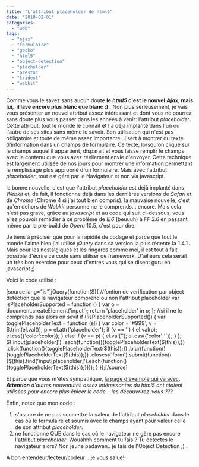 ```yaml
---
title: "L'attribut placeholder de html5"
date: "2010-02-01"
categories: 
  - "web"
tags: 
  - "ajax"
  - "formulaire"
  - "gecko"
  - "html5"
  - "object-detection"
  - "placholder"
  - "presto"
  - "trident"
  - "webkit"
---
```


Comme vous le savez sans aucun doute **le** _**html5**_ **c'est le nouvel** _**Ajax**_**, mais lui,  il lave encore plus blanc que blanc :) .** Non plus sérieusement, je vais vous présenter un nouvel attribut assez intéressant et dont vous ne pourrez sans doute plus vous passer dans les années à venir: l'attribut _placeholder_. Cette attribut, tout le monde le connait et l'a déjà implanté dans l'un ou l'autre de ses sites sans même le savoir. Son utilisation qui n'est pas obligatoire et toute de même assez importante. Il sert à montrer du texte d'information dans un champs de formulaire. Ce texte, lorsqu'on clique sur le champs auquel il appartient, disparait et vous laisse remplir le champs avec le contenu que vous avez réellement envie d'envoyer. Cette technique est largement utilisée de nos jours pour montrer une information permettant le remplissage plus approprié d'un formulaire. Mais avec l'attribut _placeholder_, tout est géré par le Navigateur et non via javascript.

la bonne nouvelle, c'est que l'attribut _placeholder_ est déjà implanté dans _Webkit_ et, de fait, il fonctionne déjà dans les dernières versions de _Safari_ et de _Chrome_ (Chrome 4 si j'ai tout bien compris). la mauvaise nouvelle, c'est qu'en dehors de _Webkit_ personne ne le comprends... encore. Mais cela n'est pas grave, grâce au _javascript_ et au code qui suit ci-dessous, vous allez pouvoir remédier à ce problème de _IE6_ (beuuuh) à _FF 3.6_ en passant même par la pré-build de _Opera_ 10.5, c'est pour dire.

Je tiens à préciser que pour la rapidité de codage et parce que tout le monde l'aime bien j'ai utilisé _jQuery_ dans sa version la plus récente la 1.4.1 . Mais pour les nostalgiques et les ringards comme moi, il est tout à fait possible d'écrire ce code sans utiliser de framework. D'ailleurs cela serait un très bon exercice pour ceux d'entres vous qui se disent guru en javascript ;) .

Voici le code utilisé :

\[source lang="js"\]jQuery(function($){ //fontion de verification par object detection que le navigateur comprend ou non l'attribut placeholder var isPlaceholderSupported = function () { var o = document.createElement('input'); return 'placeholder' in o; }; //si il ne le comprends pas alors on sevit if (!isPlaceholderSupported()) { var togglePlaceholderText = function (el) { var color = '#999', v = $.trim(el.val()), p = el.attr('placeholder'); if (v == '') { el.val(p); el.css({'color':color}); } else if (v == p) { el.val(''); el.css({'color':''}); } }; $('input\[placeholder\]') .each(function(){togglePlaceholderText($(this));}) .click(function(){togglePlaceholderText($(this));}) .blur(function(){togglePlaceholderText($(this));}) .closest('form').submit(function(){$(this).find('input\[placeholder\]').each(function(){togglePlaceholderText($(this));})}); } });\[/source\]

Et parce que vous m'êtes sympathique, [la page d'exemple qui va avec](http://nyams.planbweb.com/test/placeholder/). _**Attention** d'autres nouveautés assez intéressantes du html5 ont étaient utilisées pour encore plus épicer le code... les découvrirez-vous ???_

Enfin, notez que mon code :

1. s'assure de ne pas soumettre la valeur de l'attribut _placeholder_ dans le cas où le formulaire et soumis avec le champs ayant pour valeur celle de son attribut _placeholder_.
2. ne fonctionne QUE dans le cas où le navigateur ne gère pas encore l'attribut _placeholder_. Wouahhh comment tu fais ? Tu détectes le navigateur alors? Non jeune padawan.. je fais de l'Object Detection ;) .

A bon entendeur/lecteur/codeur .. je vous salue!!
